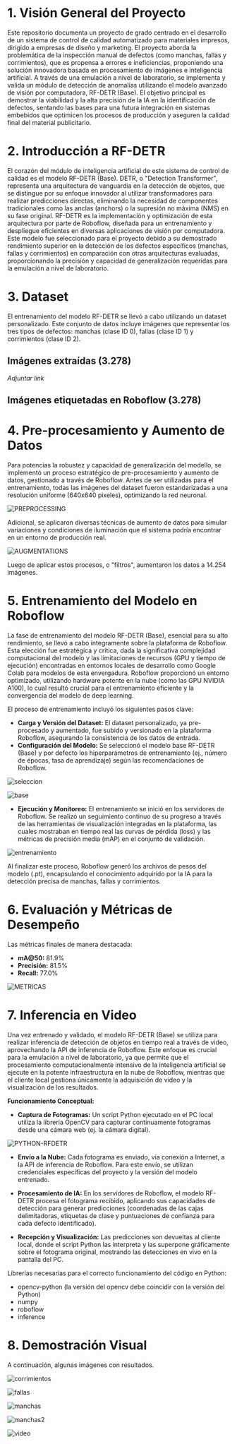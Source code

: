 # 1. Visión General del Proyecto
Este repositorio documenta un proyecto de grado centrado en el desarrollo de un sistema de control de calidad automatizado para materiales impresos, dirigido a empresas de diseño y marketing. El proyecto aborda la problemática de la inspección manual de defectos (como manchas, fallas y corrimientos), que es propensa a errores e ineficiencias, proponiendo una solución innovadora basada en procesamiento de imágenes e inteligencia artificial. A través de una emulación a nivel de laboratorio, se implementa y valida un módulo de detección de anomalías utilizando el modelo avanzado de visión por computadora, RF-DETR (Base). El objetivo principal es demostrar la viabilidad y la alta precisión de la IA en la identificación de defectos, sentando las bases para una futura integración en sistemas embebidos que optimicen los procesos de producción y aseguren la calidad final del material publicitario.

# 2. Introducción a RF-DETR
El corazón del módulo de inteligencia artificial de este sistema de control de calidad es el modelo RF-DETR (Base). DETR, o "Detection Transformer", representa una arquitectura de vanguardia en la detección de objetos, que se distingue por su enfoque innovador al utilizar transformadores para realizar predicciones directas, eliminando la necesidad de componentes tradicionales como las anclas (anchors) o la supresión no máxima (NMS) en su fase original. RF-DETR es la implementación y optimización de esta arquitectura por parte de Roboflow, diseñada para un entrenamiento y despliegue eficientes en diversas aplicaciones de visión por computadora. Este modelo fue seleccionado para el proyecto debido a su demostrado rendimiento superior en la detección de los defectos específicos (manchas, fallas y corrimientos) en comparación con otras arquitecturas evaluadas, proporcionando la precisión y capacidad de generalización requeridas para la emulación a nivel de laboratorio.


# 3. Dataset
El entrenamiento del modelo RF-DETR se llevó a cabo utilizando un dataset personalizado. Este conjunto de datos incluye imágenes que representar los tres tipos de defectos: manchas (clase ID 0), fallas (clase ID 1) y corrimientos (clase ID 2). 
## Imágenes extraídas (3.278)
*Adjuntar link*
## Imágenes etiquetadas en Roboflow (3.278)


# 4. Pre-procesamiento y Aumento de Datos
Para potencias la robustez y capacidad de generalización del modello, se implementó un proceso estratégico de pre-procesamiento y aumento de datos, gestionado a través de Roboflow. Antes de ser utilizadas para el entrenamiento, todas las imágenes del dataset fueron estandarizadas a una resolución uniforme (640x640 pixeles), optimizando la red neuronal.

![PREPROCESSING](https://github.com/henrycortes10/control_calidad/blob/main/imagenes/PREPROCESSING.png)

Adicional, se aplicaron diversas técnicas de aumento de datos para simular variaciones y condiciones de iluminación que el sistema podría encontrar en un entorno de producción real.

![AUGMENTATIONS](https://github.com/henrycortes10/control_calidad/blob/main/imagenes/AUGMENTATIONS.png)

Luego de aplicar estos procesos, o "filtros", aumentaron los datos a 14.254 imágenes.

# 5. Entrenamiento del Modelo en Roboflow
La fase de entrenamiento del modelo RF-DETR (Base), esencial para su alto rendimiento, se llevó a cabo íntegramente sobre la plataforma de Roboflow. Esta elección fue estratégica y crítica, dada la significativa complejidad computacional del modelo y las limitaciones de recursos (GPU y tiempo de ejecución) encontradas en entornos locales de desarrollo como Google Colab para modelos de esta envergadura. Roboflow proporcionó un entorno optimizado, utilizando hardware potente en la nube (como las GPU NVIDIA A100), lo cual resultó crucial para el entrenamiento eficiente y la convergencia del modelo de deep learning.

El proceso de entrenamiento incluyó los siguientes pasos clave:

-  **Carga y Versión del Dataset:** El dataset personalizado, ya pre-procesado y aumentado, fue subido y versionado en la plataforma Roboflow, asegurando la consistencia de los datos de entrada.
- **Configuración del Modelo:** Se seleccionó el modelo base RF-DETR (Base) y por defecto los hiperparámetros de entrenamiento (ej., número de épocas, tasa de aprendizaje) según las recomendaciones de Roboflow.

![seleccion](https://github.com/henrycortes10/control_calidad/blob/main/imagenes/seleccion.png)

![base](https://github.com/henrycortes10/control_calidad/blob/main/imagenes/base.png)

- **Ejecución y Monitoreo:** El entrenamiento se inició en los servidores de Roboflow. Se realizó un seguimiento continuo de su progreso a través de las herramientas de visualización integradas en la plataforma, las cuales mostraban en tiempo real las curvas de pérdida (loss) y las métricas de precisión media (mAP) en el conjunto de validación.
  
![entrenamiento](https://github.com/henrycortes10/control_calidad/blob/main/imagenes/entrenamiento.jpeg)

Al finalizar este proceso, Roboflow generó los archivos de pesos del modelo (.pt), encapsulando el conocimiento adquirido por la IA para la detección precisa de manchas, fallas y corrimientos.
# 6. Evaluación y Métricas de Desempeño
Las métricas finales de manera destacada:

- **mA@50:** 81.9%
- **Precisión:** 81.5%
- **Recall:** 77.0%

![METRICAS](https://github.com/henrycortes10/control_calidad/blob/main/imagenes/METRICAS.png)

# 7. Inferencia en Video
Una vez entrenado y validado, el modelo RF-DETR (Base) se utiliza para realizar inferencia de detección de objetos en tiempo real a través de video, aprovechando la API de inferencia de Roboflow. Este enfoque es crucial para la emulación a nivel de laboratorio, ya que permite que el procesamiento computacionalmente intensivo de la inteligencia artificial se ejecute en la potente infraestructura en la nube de Roboflow, mientras que el cliente local gestiona únicamente la adquisición de video y la visualización de los resultados.

**Funcionamiento Conceptual:**

- **Captura de Fotogramas:** Un script Python ejecutado en el PC local utiliza la librería OpenCV para capturar continuamente fotogramas desde una cámara web (ej. la cámara digital).

![PYTHON-RFDETR](https://github.com/henrycortes10/control_calidad/blob/main/imagenes/PYTHON-RFDETR_2.png)

- **Envío a la Nube:** Cada fotograma es enviado, vía conexión a Internet, a la API de inferencia de Roboflow. Para este envío, se utilizan credenciales específicas del proyecto y la versión del modelo entrenado.

- **Procesamiento de IA:** En los servidores de Roboflow, el modelo RF-DETR procesa el fotograma recibido, aplicando sus capacidades de detección para generar predicciones (coordenadas de las cajas delimitadoras, etiquetas de clase y puntuaciones de confianza para cada defecto identificado).

- **Recepción y Visualización:** Las predicciones son devueltas al cliente local, donde el script Python las interpreta y las superpone gráficamente sobre el fotograma original, mostrando las detecciones en vivo en la pantalla del PC.

Librerías necesarias para el correcto funcionamiento del código en Python:

- opencv-python (la versión del opencv debe coincidir con la versión del Python)
- numpy
- roboflow
- inference

# 8. Demostración Visual

A continuación, algunas imágenes con resultados.

![corrimientos](https://github.com/henrycortes10/control_calidad/blob/main/imagenes/CORRIMIENTOS_(TEST%20SET).png)

![fallas](https://github.com/henrycortes10/control_calidad/blob/main/imagenes/FALLAS_(TEST%20SET).png)

![manchas](https://github.com/henrycortes10/control_calidad/blob/main/imagenes/MANCHAS_(TEST%20SET).png)

![manchas2](https://github.com/henrycortes10/control_calidad/blob/main/imagenes/MANCHAS_2(TEST%20SET).png)

![video](https://github.com/henrycortes10/control_calidad/blob/main/imagenes/video4.gif)

